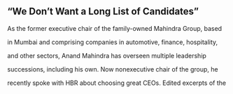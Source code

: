 ## “We Don’t Want a Long List of Candidates”

As the former executive chair of the family-owned Mahindra Group, based

in Mumbai and comprising companies in automotive, finance, hospitality,

and other sectors, Anand Mahindra has overseen multiple leadership

successions, including his own. Now nonexecutive chair of the group, he

recently spoke with HBR about choosing great CEOs. Edited excerpts of the